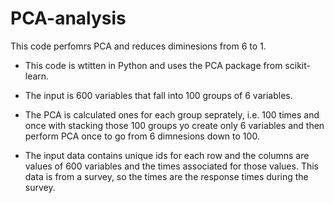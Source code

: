 # PCA-analysis
This code perfomrs PCA and reduces diminesions from 6 to 1.
- This code is wtitten in Python and uses the PCA package from scikit-learn.
- The input is 600 variables that fall into 100 groups of 6 variables.
- The PCA is calculated ones for each group seprately, i.e. 100 times and once with stacking those 100 groups yo create only 6 variables and then perform PCA once to go from 6 dimnesions down to 100.

- The input data contains unique ids for each row and the columns are values of 600 variables and the times associated for those values. This data is from a survey, so the times are the response times during the survey.
